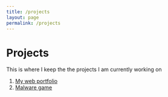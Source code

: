```yaml
---
title: /projects
layout: page
permalink: /projects
---
```


# Projects 


This is where I keep the the projects I am currently working on

1. [My web portfolio](/webportfolio.md)
2. [Malware game](/malwaregame)
